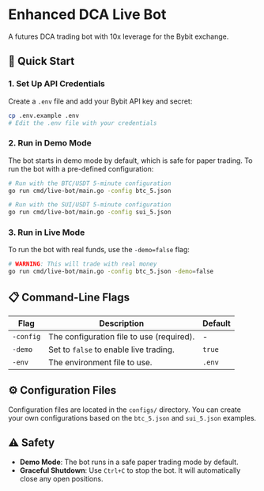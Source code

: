 # Enhanced DCA Live Bot

A futures DCA trading bot with 10x leverage for the Bybit exchange.

## 🚀 Quick Start

### 1. Set Up API Credentials

Create a `.env` file and add your Bybit API key and secret:

```bash
cp .env.example .env
# Edit the .env file with your credentials
```

### 2. Run in Demo Mode

The bot starts in demo mode by default, which is safe for paper trading. To run the bot with a pre-defined configuration:

```bash
# Run with the BTC/USDT 5-minute configuration
go run cmd/live-bot/main.go -config btc_5.json

# Run with the SUI/USDT 5-minute configuration
go run cmd/live-bot/main.go -config sui_5.json
```

### 3. Run in Live Mode

To run the bot with real funds, use the `-demo=false` flag:

```bash
# WARNING: This will trade with real money
go run cmd/live-bot/main.go -config btc_5.json -demo=false
```

## 📋 Command-Line Flags

| Flag      | Description                               | Default |
| --------- | ----------------------------------------- | ------- |
| `-config` | The configuration file to use (required). | -       |
| `-demo`   | Set to `false` to enable live trading.    | `true`  |
| `-env`    | The environment file to use.              | `.env`  |

## ⚙️ Configuration Files

Configuration files are located in the `configs/` directory. You can create your own configurations based on the `btc_5.json` and `sui_5.json` examples.

## ⚠️ Safety

- **Demo Mode**: The bot runs in a safe paper trading mode by default.
- **Graceful Shutdown**: Use `Ctrl+C` to stop the bot. It will automatically close any open positions.
